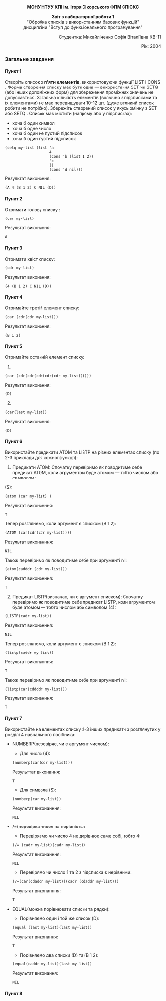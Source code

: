 <p align="center"><b>МОНУ НТУУ КПІ ім. Ігоря Сікорського ФПМ СПіСКС</b></p>
<p align="center">
<b>Звіт з лабораторної роботи 1</b><br/>
"Обробка списків з використанням базових функцій"<br/>
дисципліни "Вступ до функціонального програмування"
</p>
<p align="right">Студентка: Михайліченко Софія Віталіївна КВ-11<p>
<p align="right">Рік: 2004<p>

### Загальне завдання

#### Пункт 1
Створіть список з <b>п'яти елементів</b>, використовуючи функції LIST і CONS . Форма створення списку має бути одна — використання SET чи SETQ (або інших допоміжних форм) для збереження проміжних значень не допускається. Загальна кількість елементів (включно з підсписками та їх елементами) не має перевищувати 10-12 шт. (дуже великий список робити не потрібно). Збережіть створений список у якусь змінну з SET або SETQ . Список має містити (напряму або у підсписках): 

- хоча б один символ
- хоча б одне число
- хоча б один не пустий підсписок
- хоча б один пустий підсписок
```
(setq my-list (list 'a
                    4 
                    (cons 'b (list 1 2))
                    'c 
                    ()
                    (cons 'd nil))) 
```
Результат виконання:
```
(A 4 (B 1 2) C NIL (D))
```
#### Пункт 2

Отримати голову списку :
```
(car my-list) 
```
Результат виконання:
```
A
```
#### Пункт 3
Отримати хвіст списку:
```
(cdr my-list) 
```
Результат виконання:
```
(4 (B 1 2) C NIL (D))
```
#### Пункт 4
Отримайте третій елемент списку:
```
(car (cdr(cdr my-list)))
```
Результат виконання:
```
(B 1 2)
```
#### Пункт 5

Отримайте останній елемент списку:

1.
```
(car (cdr(cdr(cdr(cdr(cdr my-list))))))
```
Результат виконання:
```
(D)
```
2.
```
(car(last my-list))
```
Результат виконання:
```
(D)
```
#### Пункт 6
Використайте предикати ATOM та LISTP на різних елементах списку (по 2-3
приклади для кожної функції):

1. Предикати ATOM:
Спочатку перевіримо як поводитиме себе предикат ATOM, коли агрументом буде атомом — тобто числом або символом:

(S):
```
(atom (car my-list) )
```
Результат виконанння:
```
T
```
Тепер розглянемо, коли аргумент є списком (B 1 2):
```
(ATOM (car(cdr(cdr my-list))))
```
Результат виконанння:
```
NIL
```
Також перевіримо як поводитиме себе при аргументі nil:
```
(atom(cadddr (cdr my-list))) 
```
Результат виконанння:
```
T
```
2. Предикат LISTP(визначає, чи є аргумент списком):
Спочатку перевіримо як поводитиме себе предикат LISTP, коли агрументом буде атомом — тобто числом або символом (4):
```
(LISTP(cadr my-list)) 
```
Результат виконанння:
```
NIL
```
Тепер розглянемо, коли аргумент є списком (B 1 2):
```
(listp(caddr my-list))
```
Результат виконанння:
```
T
```
Також перевіримо як поводитиме себе при аргументі nil:
```
(listp(car(cddddr my-list))) 
```
Результат виконанння:
```
T
```
#### Пункт 7
Використайте на елементах списку 2-3 інших предикати з розглянутих у розділі 4
навчального посібника:
- NUMBERP(перевіряє, чи є аргумент числом):
  - Для числа (4):
  ```
  (numberp(car(cdr my-list))) 
  ```
  Результтат виконання:
  ```
  T
  ```
  - Для символа (S):
  ```
  (numberp(car my-list)) 
  ```
  Результат виконанння:
  ```
  NIL
  ```
- /=(перевірка чисел на нерівність):
   - Перевіряємо чи число 4 не дорівнює саме собі, тобто 4:
   ```
   (/= (cadr my-list)(cadr my-list)) 
   ```
   Результат виконанння:
   ```
   NIL
   ```
   - Перевірямо чи число 1 та 2 з підсписка є нерівними:
   ```
   (/=(car(cdaddr my-list))(cadr (cdaddr my-list))) 
   ```
   Результат виконанння:
   ```
   T
   ```
- EQUAL(можна порівнювати списки та рядки):

   - Порівняємо один і той же список (D):
   ```
   (equal (last my-list)(last my-list)) 
   ```
   Результат виконання:
   ```
   T
   ```
   - Порівняємо два списки (D) та (B 1 2): 
   ```
   (equal(caddr my-list)(last my-list)) 
   ``` 
   Результат виконання:
   ```
   NIL
   ```


#### Пункт 8
